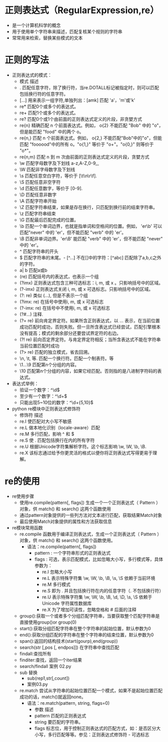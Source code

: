 # 正则表达式（RegularExpression,re）
- 是一个计算机科学的概念
- 用于使用单个字符串来描述，匹配复核某个规则的字符串
- 常常用来检索，替换某些模式的文本

# 正则的写法
- 正则表达式的模式：
    -   模式	        描述
    -   .	            匹配任意字符，除了换行符，当re.DOTALL标记被指定时，则可以匹配包括换行符的任意字符。
    -   [...]	        用来表示一组字符,单独列出：[amk] 匹配 'a'，'m'或'k'
    -   re*	            匹配0个或多个的表达式。
    -   re+	            匹配1个或多个的表达式。
    -   re?	            匹配0个或1个由前面的正则表达式定义的片段，非贪婪方式
    -   re{n}	        精确匹配 n 个前面表达式。例如， o{2} 不能匹配 "Bob" 中的 "o"，但是能匹配 "food" 中的两个 o。
    -   re{n,}	        匹配 n 个前面表达式。例如， o{2,} 不能匹配"Bob"中的"o"，但能匹配 "foooood"中的所有 o。"o{1,}" 等价于 "o+"。"o{0,}" 则等价于 "o*"。
    -   re{n,m}         匹配 n 到 m 次由前面的正则表达式定义的片段，贪婪方式
    -   \w	            匹配字母数字及下划线 a-z,A-Z,0-9,_
    -   \W	            匹配非字母数字及下划线
    -   \s	            匹配任意空白字符，等价于 [\t\n\r\f].
    -   \S	            匹配任意非空字符
    -   \d	            匹配任意数字，等价于 [0-9].
    -   \D	            匹配任意非数字
    -   \A	            匹配字符串开始
    -   \Z	            匹配字符串结束，如果是存在换行，只匹配到换行前的结束字符串。
    -   \z	            匹配字符串结束
    -   \G	            匹配最后匹配完成的位置。
    -   \b	            匹配一个单词边界，也就是指单词和空格间的位置。例如， 'er\b' 可以匹配"never" 中的 'er'，但不能匹配 "verb" 中的 'er'。
    -   \B	            匹配非单词边界。'er\B' 能匹配 "verb" 中的 'er'，但不能匹配 "never" 中的 'er'。
    -   ^	            匹配字符串的开头
    -   $	            匹配字符串的末尾。-   [^...]	        不在[]中的字符：[^abc] 匹配除了a,b,c之外的字符。
    -   a| b	        匹配a或b
    -   (re)	        匹配括号内的表达式，也表示一个组
    -   (?imx)	        正则表达式包含三种可选标志：i, m, 或 x 。只影响括号中的区域。
    -   (?-imx)	        正则表达式关闭 i, m, 或 x 可选标志。只影响括号中的区域。
    -   (?: re)	        类似 (...), 但是不表示一个组
    -   (?imx: re)	    在括号中使用i, m, 或 x 可选标志
    -   (?-imx: re)	    在括号中不使用i, m, 或 x 可选标志
    -   (?#...)	        注释.
    -   (?= re)	        前向肯定界定符。如果所含正则表达式，以 ... 表示，在当前位置成功匹配时成功，否则失败。但一旦所含表达式已经尝试，匹配引擎根本没有提高；模式的剩余部分还要尝试界定符的右边。
    -   (?! re)	        前向否定界定符。与肯定界定符相反；当所含表达式不能在字符串当前位置匹配时成功
    -   (?> re)	        匹配的独立模式，省去回溯。
    -   \n, \t,         等.	匹配一个换行符。匹配一个制表符。等
    -   \1...\9	        匹配第n个分组的内容。
    -   \10	            匹配第n个分组的内容，如果它经匹配。否则指的是八进制字符码的表达式。
- 表达式举例：
    - 验证一个数字：^\d$
    - 至少有一个数字：^\d+$
    - 只能出现5~10位的数字：^\d+{5,10}$
- python re模块中正则表达式修饰符
    -   修饰符	描述
    -   re.I	使匹配对大小写不敏感
    -   re.L	做本地化识别（locale-aware）匹配
    -   re.M	多行匹配，影响 ^ 和 $
    -   re.S	使 . 匹配包括换行在内的所有字符
    -   re.U	根据Unicode字符集解析字符。这个标志影响 \w, \W, \b, \B.
    -   re.X	该标志通过给予你更灵活的格式以便你将正则表达式写得更易于理解。
# re的使用
- re使用步骤
    - 使用re.compile(pattern[, flags]) 生成一个一个正则表达式（ Pattern ）对象，供 match() 和 search() 这两个函数使用
    - 通过pattern对象提供的一些列方法对文本进行匹配，获取结果Match对象
    - 最后使用Match对象提供的属性和方法获取信息
- re模块常用函数
    - re.compile 函数用于编译正则表达式，生成一个正则表达式（ Pattern ）对象，供 match() 和 search() 这两个函数使用。
        - 语法：re.compile(pattern[, flags])
            - pattern : 一个字符串形式的正则表达式
            - flags : 可选，表示匹配模式，比如忽略大小写，多行模式等，具体参数为：
                - re.I 忽略大小写
                - re.L 表示特殊字符集 \w, \W, \b, \B, \s, \S 依赖于当前环境
                - re.M 多行模式
                - re.S 即为 . 并且包括换行符在内的任意字符（. 不包括换行符）
                - re.U 表示特殊字符集 \w, \W, \b, \B, \d, \D, \s, \S 依赖于 Unicode 字符属性数据库
                - re.X 为了增加可读性，忽略空格和 # 后面的注释
    - group():获取一个或者多个分组匹配字符串，当要获取整个匹配字符串是直接使用group()or group(0)
    - start():获取分组匹配字符串在整个字符串的起始位置，默认参数为0
    - end():获取分组匹配的字符串在整个字符串的结束位置，默认参数为0
    - span():返回的结构技术(start(gourp),end(group))
    - search(str [,pos [, endpos]]) 在字符串中查找匹配
    - findall:查找所有
    - finditer:查找，返回一个iter结果
    - search/findall 案例 02.py
    - sub 替换
        - sub(rep1,str[,count])
        - 案例03.py
    - re.match 尝试从字符串的起始位置匹配一个模式，如果不是起始位置匹配成功的话，match()就返回none。
        - 语法：re.match(pattern, string, flags=0)
            -   参数	描述
            -   pattern	匹配的正则表达式
            -   string	要匹配的字符串。
            -   flags	标志位，用于控制正则表达式的匹配方式，如：是否区分大小写，多行匹配等等。参见：正则表达式修饰符 - 可选标志




